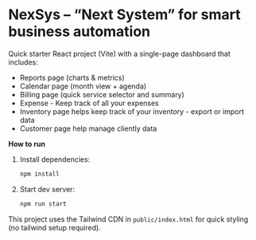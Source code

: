 # NexSys – “Next System” for smart business automation

Quick starter React project (Vite) with a single-page dashboard that includes:
- Reports page (charts & metrics)
- Calendar page (month view + agenda)
- Billing page (quick service selector and summary)
- Expense - Keep track of all your expenses
- Inventory page helps keep track of your inventory - export or import data
- Customer page help manage cliently data

**How to run**
1. Install dependencies:
   ```bash
   npm install
   ```
2. Start dev server:
   ```bash
   npm run start
   ```
This project uses the Tailwind CDN in `public/index.html` for quick styling (no tailwind setup required).

